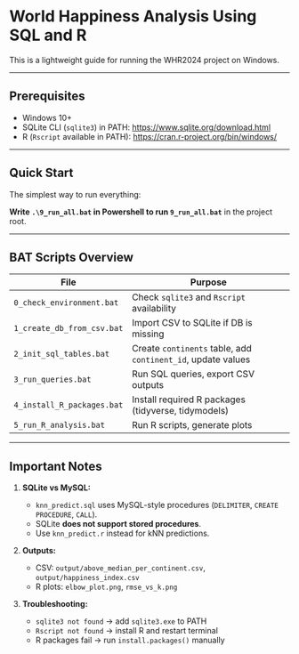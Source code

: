 # World Happiness Analysis Using SQL and R 

This is a lightweight guide for running the WHR2024 project on Windows.

---

## **Prerequisites**
- Windows 10+  
- SQLite CLI (`sqlite3`) in PATH: https://www.sqlite.org/download.html  
- R (`Rscript` available in PATH): https://cran.r-project.org/bin/windows/  

---

## **Quick Start**
The simplest way to run everything:  

**Write `.\9_run_all.bat`  in Powershell to run `9_run_all.bat`** in the project root.

---

## **BAT Scripts Overview**
| File | Purpose |
|------|---------|
| `0_check_environment.bat` | Check `sqlite3` and `Rscript` availability |
| `1_create_db_from_csv.bat` | Import CSV to SQLite if DB is missing |
| `2_init_sql_tables.bat` | Create `continents` table, add `continent_id`, update values |
| `3_run_queries.bat` | Run SQL queries, export CSV outputs |
| `4_install_R_packages.bat` | Install required R packages (tidyverse, tidymodels) |
| `5_run_R_analysis.bat` | Run R scripts, generate plots |

---

## **Important Notes**
1. **SQLite vs MySQL:**  
   - `knn_predict.sql` uses MySQL-style procedures (`DELIMITER`, `CREATE PROCEDURE`, `CALL`).  
   - SQLite **does not support stored procedures**.  
   - Use `knn_predict.r` instead for kNN predictions.

2. **Outputs:**  
   - CSV: `output/above_median_per_continent.csv`, `output/happiness_index.csv`  
   - R plots: `elbow_plot.png`, `rmse_vs_k.png`

3. **Troubleshooting:**  
   - `sqlite3 not found` → add `sqlite3.exe` to PATH  
   - `Rscript not found` → install R and restart terminal  
   - R packages fail → run `install.packages()` manually
